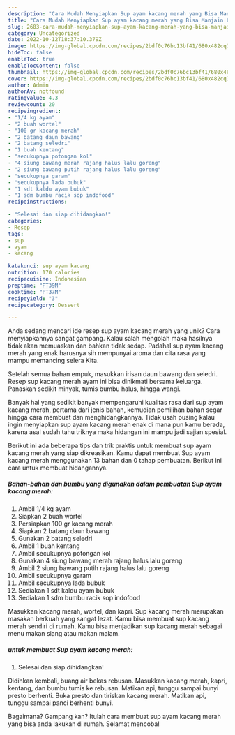 ```yaml
---
description: "Cara Mudah Menyiapkan Sup ayam kacang merah yang Bisa Manjain Lidah"
title: "Cara Mudah Menyiapkan Sup ayam kacang merah yang Bisa Manjain Lidah"
slug: 2683-cara-mudah-menyiapkan-sup-ayam-kacang-merah-yang-bisa-manjain-lidah
category: Uncategorized
date: 2022-10-12T18:37:10.379Z
image: https://img-global.cpcdn.com/recipes/2bdf0c76bc13bf41/680x482cq70/sup-ayam-kacang-merah-foto-resep-utama.jpg
hideToc: false
enableToc: true
enableTocContent: false
thumbnail: https://img-global.cpcdn.com/recipes/2bdf0c76bc13bf41/680x482cq70/sup-ayam-kacang-merah-foto-resep-utama.jpg
cover: https://img-global.cpcdn.com/recipes/2bdf0c76bc13bf41/680x482cq70/sup-ayam-kacang-merah-foto-resep-utama.jpg
author: Admin
authorAv: notfound
ratingvalue: 4.3
reviewcount: 20
recipeingredient:
- "1/4 kg ayam"
- "2 buah wortel"
- "100 gr kacang merah"
- "2 batang daun bawang"
- "2 batang seledri"
- "1 buah kentang"
- "secukupnya potongan kol"
- "4 siung bawang merah rajang halus lalu goreng"
- "2 siung bawang putih rajang halus lalu goreng"
- "secukupnya garam"
- "secukupnya lada bubuk"
- "1 sdt kaldu ayam bubuk"
- "1 sdm bumbu racik sop indofood"
recipeinstructions:

- "Selesai dan siap dihidangkan!"
categories:
- Resep
tags:
- sup
- ayam
- kacang

katakunci: sup ayam kacang 
nutrition: 170 calories
recipecuisine: Indonesian
preptime: "PT39M"
cooktime: "PT37M"
recipeyield: "3"
recipecategory: Dessert

---
```





Anda sedang mencari ide resep sup ayam kacang merah yang unik? Cara menyiapkannya sangat gampang. Kalau salah mengolah maka hasilnya tidak akan memuaskan dan bahkan tidak sedap. Padahal sup ayam kacang merah yang enak harusnya sih mempunyai aroma dan cita rasa yang mampu memancing selera Kita.





Setelah semua bahan empuk, masukkan irisan daun bawang dan seledri. Resep sup kacang merah ayam ini bisa dinikmati bersama keluarga. Panaskan sedikit minyak, tumis bumbu halus, hingga wangi.

Banyak hal yang sedikit banyak mempengaruhi kualitas rasa dari sup ayam kacang merah, pertama dari jenis bahan, kemudian pemilihan bahan segar hingga cara membuat dan menghidangkannya. Tidak usah pusing kalau ingin menyiapkan sup ayam kacang merah enak di mana pun kamu berada, karena asal sudah tahu triknya maka hidangan ini mampu jadi sajian spesial.






Berikut ini ada beberapa tips dan trik praktis untuk membuat sup ayam kacang merah yang siap dikreasikan. Kamu dapat membuat Sup ayam kacang merah menggunakan 13 bahan dan 0 tahap pembuatan. Berikut ini cara untuk membuat hidangannya.

<!--inarticleads1-->

##### Bahan-bahan dan bumbu yang digunakan dalam pembuatan Sup ayam kacang merah:

1. Ambil 1/4 kg ayam
1. Siapkan 2 buah wortel
1. Persiapkan 100 gr kacang merah
1. Siapkan 2 batang daun bawang
1. Gunakan 2 batang seledri
1. Ambil 1 buah kentang
1. Ambil secukupnya potongan kol
1. Gunakan 4 siung bawang merah rajang halus lalu goreng
1. Ambil 2 siung bawang putih rajang halus lalu goreng
1. Ambil secukupnya garam
1. Ambil secukupnya lada bubuk
1. Sediakan 1 sdt kaldu ayam bubuk
1. Sediakan 1 sdm bumbu racik sop indofood


Masukkan kacang merah, wortel, dan kapri. Sup kacang merah merupakan masakan berkuah yang sangat lezat. Kamu bisa membuat sup kacang merah sendiri di rumah. Kamu bisa menjadikan sup kacang merah sebagai menu makan siang atau makan malam. 

<!--inarticleads2-->

#####  untuk membuat Sup ayam kacang merah:


1. Selesai dan siap dihidangkan!

Didihkan kembali, buang air bekas rebusan. Masukkan kacang merah, kapri, kentang, dan bumbu tumis ke rebusan. Matikan api, tunggu sampai bunyi presto berhenti. Buka presto dan tiriskan kacang merah. Matikan api, tunggu sampai panci berhenti bunyi. 

Bagaimana? Gampang kan? Itulah cara membuat sup ayam kacang merah yang bisa anda lakukan di rumah. Selamat mencoba!
